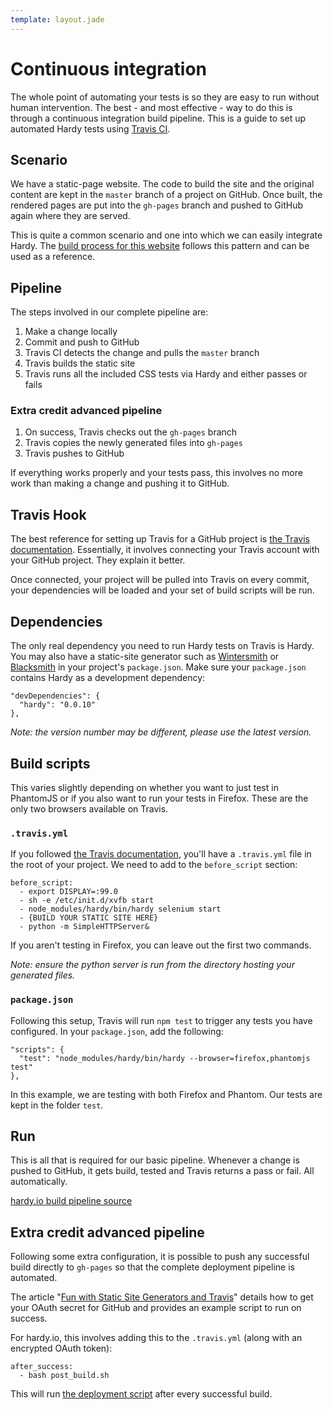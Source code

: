 ```yaml
---
template: layout.jade
---
```


Continuous integration
===

The whole point of automating your tests is so they are easy to run without human intervention. The best - and most effective - way to do this is through a continuous integration build pipeline. This is a guide to set up automated Hardy tests using [Travis CI](http://travis-ci.org/).

Scenario
---

We have a static-page website. The code to build the site and the original content are kept in the `master` branch of a project on GitHub. Once built, the rendered pages are put into the `gh-pages` branch and pushed to GitHub again where they are served. 

This is quite a common scenario and one into which we can easily integrate Hardy. The [build process for this website](https://github.com/thingsinjars/hardy.io) follows this pattern and can be used as a reference.

Pipeline
---

The steps involved in our complete pipeline are: 

 1. Make a change locally
 1. Commit and push to GitHub
 1. Travis CI detects the change and pulls the `master` branch
 1. Travis builds the static site
 1. Travis runs all the included CSS tests via Hardy and either passes or fails
 
###  Extra credit advanced pipeline
  
  1. On success, Travis checks out the `gh-pages` branch
  1. Travis copies the newly generated files into `gh-pages`
  1. Travis pushes to GitHub

If everything works properly and your tests pass, this involves no more work than making a change and pushing it to GitHub.

Travis Hook
---

The best reference for setting up Travis for a GitHub project is [the Travis documentation](http://about.travis-ci.org/docs/user/getting-started/). Essentially, it involves connecting your Travis account with your GitHub project. They explain it better.

Once connected, your project will be pulled into Travis on every commit, your dependencies will be loaded and your set of build scripts will be run.

Dependencies
---

The only real dependency you need to run Hardy tests on Travis is Hardy. You may also have a static-site generator such as [Wintersmith](http://wintersmith.io/) or [Blacksmith](https://github.com/flatiron/blacksmith) in your project's `package.json`. Make sure your `package.json` contains Hardy as a development dependency:

    "devDependencies": {
      "hardy": "0.0.10"
    },

*Note: the version number may be different, please use the latest version.*

Build scripts
---

This varies slightly depending on whether you want to just test in PhantomJS or if you also want to run your tests in Firefox. These are the only two browsers available on Travis.

### `.travis.yml`

If you followed [the Travis documentation](http://about.travis-ci.org/docs/user/getting-started/), you'll have a `.travis.yml` file in the root of your project. We need to add to the `before_script` section:

    before_script:
      - export DISPLAY=:99.0
      - sh -e /etc/init.d/xvfb start
      - node_modules/hardy/bin/hardy selenium start
      - {BUILD YOUR STATIC SITE HERE}
      - python -m SimpleHTTPServer&

If you aren't testing in Firefox, you can leave out the first two commands.

*Note: ensure the python server is run from the directory hosting your generated files.*

### `package.json`

Following this setup, Travis will run `npm test` to trigger any tests you have configured. In your `package.json`, add the following:

    "scripts": {
      "test": "node_modules/hardy/bin/hardy --browser=firefox,phantomjs test"
    },

In this example, we are testing with both Firefox and Phantom. Our tests are kept in the folder `test`.

Run
---

This is all that is required for our basic pipeline. Whenever a change is pushed to GitHub, it gets build, tested and Travis returns a pass or fail. All automatically.

[hardy.io build pipeline source](https://github.com/thingsinjars/hardy.io)

Extra credit advanced pipeline
---

Following some extra configuration, it is possible to push any successful build directly to `gh-pages` so that the complete deployment pipeline is automated.

The article "[Fun with Static Site Generators and Travis](http://wesleyhales.com/blog/2013/03/29/Fun-with-Static-Site-Generators-and-Travis/)" details how to get your OAuth secret for GitHub and provides an example script to run on success.

For hardy.io, this involves adding this to the `.travis.yml` (along with an encrypted OAuth token):

	after_success:
	  - bash post_build.sh

This will run [the deployment script](https://github.com/thingsinjars/hardy.io/blob/master/post_build.sh) after every successful build.